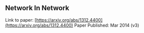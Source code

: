 ## Network In Network

Link to paper: [https://arxiv.org/abs/1312.4400](https://arxiv.org/abs/1312.4400)
Paper Published: Mar 2014 (v3)



